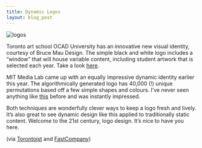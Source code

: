 ```yaml
---
title: Dynamic Logos
layout: blog_post
---
```


![logos](http://brennaobrien.com/blog/wp-content/uploads/2011/05/logos.jpg)

Toronto art school OCAD University has an innovative new visual identity, courtesy of Bruce Mau Design. The simple black and white logo includes a “window” that will house variable content, including student artwork that is selected each year. Take a look [here][2].

 [2]: http://www2.ocad.ca/visualidentity/ "OCAD University identity"

MIT Media Lab came up with an equally impressive dynamic identity earlier this year. The algorithmically generated logo has 40,000 (!) unique permutations based off a few simple shapes and colours. I’ve never seen anything like [this][3] before and was instantly impressed.

 [3]: http://www.rt80.net/medialab/ "MIT Media Lab identity"

Both techniques are wonderfully clever ways to keep a logo fresh and lively. It’s also great to see dynamic design like this applied to traditionally static content. Welcome to the 21st century, logo design. It’s nice to have you here.

(via [Torontoist][4] and [FastCompany][5])

 [4]: http://torontoist.com/ "Torontoist: Toronto news blog"
 [5]: http://www.fastcompany.com/ "Fast Company blog"